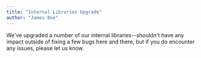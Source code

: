```yaml
---
title: "Internal Libraries Upgrade"
author: "James Boe"
---
```

We've upgraded a number of our internal libraries--shouldn't have any impact outside of fixing a few bugs here and there, but if you do encounter any issues, please let us know.<!--more-->